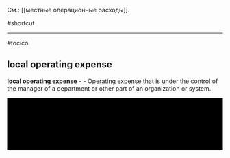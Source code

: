 См.: [[местные операционные расходы]].

#shortcut




<hr/>

#tocico

## local operating expense

<b>local operating expense</b> -  - Operating expense that is under the control of the manager of a department or other part of an organization or system. 


<img src="./tocico_dictionary_2nd_editio-74_2.png"/>



